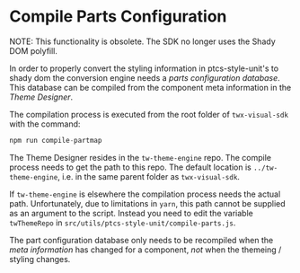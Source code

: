 # Compile Parts Configuration

NOTE: This functionality is obsolete. The SDK no longer uses the Shady DOM polyfill.

In order to properly convert the styling information in ptcs-style-unit's to shady dom the conversion engine needs a _parts configuration database_. This database can be compiled from the component meta information in the _Theme Designer_.

The compilation process is executed from the root folder of `twx-visual-sdk` with the command:
~~~js
npm run compile-partmap
~~~

The Theme Designer resides in the `tw-theme-engine` repo. The compile process needs to get the path to this repo. The default location is `../tw-theme-engine`, i.e. in the same parent folder as `twx-visual-sdk`.

If `tw-theme-engine` is elsewhere the compilation process needs the actual path. Unfortunately, due to limitations in `yarn`, this path cannot be supplied as an argument to the script. Instead you need to edit the variable `twThemeRepo` in `src/utils/ptcs-style-unit/compile-parts.js`.

The part configuration database only needs to be recompiled when the _meta information_ has changed for a component, _not_ when the themeing / styling changes.